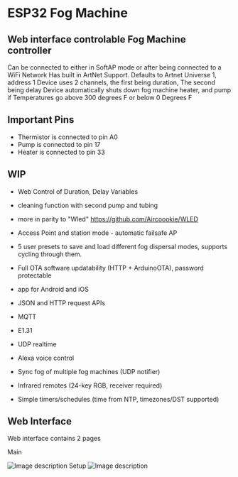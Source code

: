 # ESP32 Fog Machine

## Web interface controlable Fog Machine controller
Can be connected to either in SoftAP mode or after being connected to a WiFi Network
Has built in ArtNet Support. Defaults to Artnet Universe 1, address 1
Device uses 2 channels, the first being duration, The second being delay
Device automatically shuts down fog machine heater, and pump if Temperatures go above 300 degrees F or below 0 Degrees F

## Important Pins

- Thermistor is connected to pin A0
- Pump is connected to pin 17
- Heater is connected to pin 33


## WIP

- Web Control of Duration, Delay Variables
- cleaning function with second pump and tubing

- more in parity to "Wled" https://github.com/Aircoookie/WLED
 - Access Point and station mode - automatic failsafe AP
 - 5 user presets to save and load different fog dispersal modes, supports cycling through them.
 - Full OTA software updatability (HTTP + ArduinoOTA), password protectable
 - app for Android and iOS
 - JSON and HTTP request APIs
 - MQTT
 - E1.31
 - UDP realtime
 - Alexa voice control
 - Sync fog of multiple fog machines (UDP notifier)
 - Infrared remotes (24-key RGB, receiver required)
 - Simple timers/schedules (time from NTP, timezones/DST supported)



## Web Interface
 
 Web interface contains 2 pages
 
 Main
 
 
 ![Image description](https://github.com/cpyarger/ESP32-Fog-Machine/blob/master/images/Fog%20Machine%20Info.JPG?raw=true)
 Setup
 ![Image description](https://github.com/cpyarger/ESP32-Fog-Machine/blob/master/images/Fog%20Machine%20Setup.JPG?raw=true)
